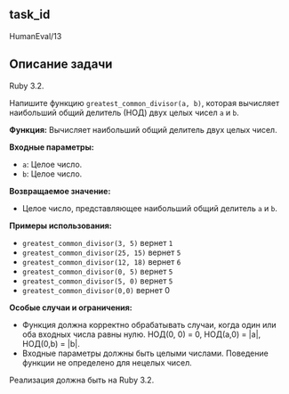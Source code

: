 ## task_id
HumanEval/13

## Описание задачи
Ruby 3.2.

Напишите функцию `greatest_common_divisor(a, b)`, которая вычисляет наибольший общий делитель (НОД) двух целых чисел `a` и `b`.

**Функция:**  Вычисляет наибольший общий делитель двух целых чисел.

**Входные параметры:**

* `a`: Целое число.
* `b`: Целое число.

**Возвращаемое значение:**

* Целое число, представляющее наибольший общий делитель `a` и `b`.

**Примеры использования:**

* `greatest_common_divisor(3, 5)`  вернет `1`
* `greatest_common_divisor(25, 15)` вернет `5`
* `greatest_common_divisor(12, 18)` вернет `6`
* `greatest_common_divisor(0, 5)` вернет `5`
* `greatest_common_divisor(5, 0)` вернет `5`
* `greatest_common_divisor(0,0)` вернет 0


**Особые случаи и ограничения:**

* Функция должна корректно обрабатывать случаи, когда один или оба входных числа равны нулю.  НОД(0, 0) = 0, НОД(a,0) = |a|, НОД(0,b) = |b|.
* Входные параметры должны быть целыми числами.  Поведение функции не определено для нецелых чисел.


Реализация должна быть на Ruby 3.2.

